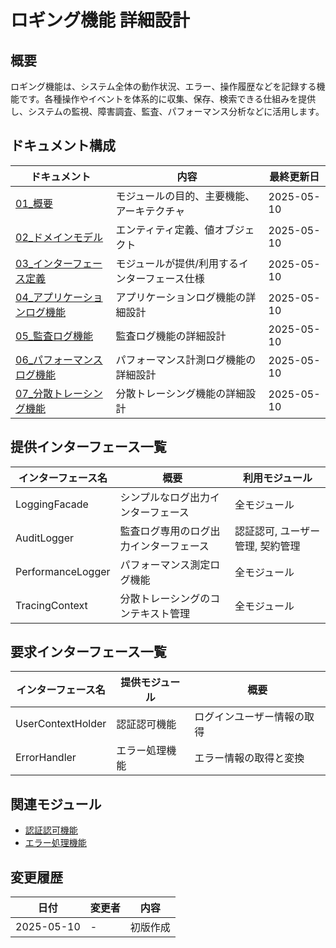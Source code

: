 # ロギング機能 詳細設計

## 概要
ロギング機能は、システム全体の動作状況、エラー、操作履歴などを記録する機能です。各種操作やイベントを体系的に収集、保存、検索できる仕組みを提供し、システムの監視、障害調査、監査、パフォーマンス分析などに活用します。

## ドキュメント構成

| ドキュメント | 内容 | 最終更新日 |
|------------|------|----------|
| [01_概要](./01_概要.md) | モジュールの目的、主要機能、アーキテクチャ | 2025-05-10 |
| [02_ドメインモデル](./02_ドメインモデル.md) | エンティティ定義、値オブジェクト | 2025-05-10 |
| [03_インターフェース定義](./03_インターフェース定義.md) | モジュールが提供/利用するインターフェース仕様 | 2025-05-10 |
| [04_アプリケーションログ機能](./04_アプリケーションログ機能.md) | アプリケーションログ機能の詳細設計 | 2025-05-10 |
| [05_監査ログ機能](./05_監査ログ機能.md) | 監査ログ機能の詳細設計 | 2025-05-10 |
| [06_パフォーマンスログ機能](./06_パフォーマンスログ機能.md) | パフォーマンス計測ログ機能の詳細設計 | 2025-05-10 |
| [07_分散トレーシング機能](./07_分散トレーシング機能.md) | 分散トレーシング機能の詳細設計 | 2025-05-10 |

## 提供インターフェース一覧

| インターフェース名 | 概要 | 利用モジュール |
|-----------------|------|--------------|
| LoggingFacade | シンプルなログ出力インターフェース | 全モジュール |
| AuditLogger | 監査ログ専用のログ出力インターフェース | 認証認可, ユーザー管理, 契約管理 |
| PerformanceLogger | パフォーマンス測定ログ機能 | 全モジュール |
| TracingContext | 分散トレーシングのコンテキスト管理 | 全モジュール |

## 要求インターフェース一覧

| インターフェース名 | 提供モジュール | 概要 |
|-----------------|--------------|------|
| UserContextHolder | 認証認可機能 | ログインユーザー情報の取得 |
| ErrorHandler | エラー処理機能 | エラー情報の取得と変換 |

## 関連モジュール

- [認証認可機能](../01_認証認可機能/)
- [エラー処理機能](../04_エラー処理機能/)

## 変更履歴

| 日付 | 変更者 | 内容 |
|------|-------|------|
| 2025-05-10 | - | 初版作成 |